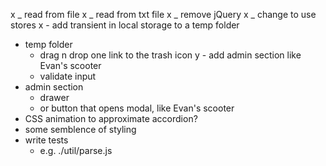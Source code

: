 x _ read from file
x _ read from txt file
x _ remove jQuery
x _ change to use stores
x - add transient in local storage to a temp folder

- temp folder
    - drag n drop one link to the trash icon
y - add admin section like Evan's scooter 
    - validate input
- admin section
    - drawer
    - or button that opens modal, like Evan's scooter 
- CSS animation to approximate accordion?
- some semblence of styling 
- write tests
  - e.g. ./util/parse.js
